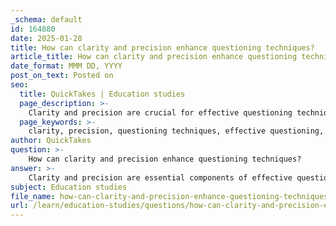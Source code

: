 ```yaml
---
_schema: default
id: 164880
date: 2025-01-28
title: How can clarity and precision enhance questioning techniques?
article_title: How can clarity and precision enhance questioning techniques?
date_format: MMM DD, YYYY
post_on_text: Posted on
seo:
  title: QuickTakes | Education studies
  page_description: >-
    Clarity and precision are crucial for effective questioning techniques in education and assessments, as they enhance understanding, foster focused responses, reduce ambiguity, encourage critical thinking, and avoid bias.
  page_keywords: >-
    clarity, precision, questioning techniques, effective questioning, education, assessments, understanding, focused responses, reduction of ambiguity, critical thinking, bias avoidance, operational definitions, communication, inquiry, analytical thinking, response accuracy
author: QuickTakes
question: >-
    How can clarity and precision enhance questioning techniques?
answer: >-
    Clarity and precision are essential components of effective questioning techniques, particularly in educational and assessment contexts. Here’s how they enhance questioning techniques:\n\n1. **Improved Understanding**: Clear and precise questions help ensure that respondents understand what is being asked. This reduces the likelihood of misinterpretation and allows for more accurate responses. For example, instead of asking, "What do you think about the new policy?" a more precise question like, "What are your thoughts on the new policy regarding remote work?" provides specific context that guides the respondent's thinking.\n\n2. **Focused Responses**: When questions are clear and specific, they encourage respondents to provide focused answers. This is particularly important in assessments where the goal is to gauge understanding or knowledge. For instance, asking, "Can you provide an example of how the author's argument is supported by evidence in the text?" directs the respondent to engage with the material in a meaningful way.\n\n3. **Reduction of Ambiguity**: Ambiguous questions can lead to varied interpretations, which complicates the analysis of responses. By using precise language and avoiding vague terms, such as "often" or "good," question designers can minimize confusion. For example, specifying "How many days per week do you exercise?" instead of "How often do you exercise?" provides a clear framework for the response.\n\n4. **Encouragement of Critical Thinking**: Clarity in questioning can prompt deeper engagement with the material. When questions are well-structured, they encourage respondents to think critically and articulate their reasoning. For instance, asking, "What specific evidence from the text supports your view on the author's argument?" not only clarifies the expectation but also fosters analytical thinking.\n\n5. **Avoidance of Bias**: Clear and precise questions help eliminate leading or biased phrasing that can skew responses. For example, instead of asking, "Do you agree that the new policy is beneficial?" which suggests a preferred answer, a neutral question like, "What is your opinion on the new policy?" allows for a range of responses without bias.\n\n6. **Operational Definitions**: Providing clear definitions for terms that may be interpreted differently ensures that all respondents have a consistent understanding of the questions. For example, if asking about "community involvement," specifying what activities are included can lead to more uniform responses.\n\nIn summary, clarity and precision in questioning techniques enhance the quality of responses, promote critical thinking, and ensure that the data collected is reliable and valid. By implementing strategies such as avoiding triple-barrel questions, eliminating leading questions, and using specific language, educators and assessors can significantly improve the effectiveness of their questioning techniques.
subject: Education studies
file_name: how-can-clarity-and-precision-enhance-questioning-techniques.md
url: /learn/education-studies/questions/how-can-clarity-and-precision-enhance-questioning-techniques
---
```


&nbsp;